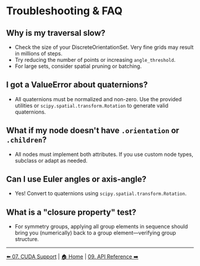 # Troubleshooting & FAQ

## Why is my traversal slow?
- Check the size of your DiscreteOrientationSet. Very fine grids may result in millions of steps.
- Try reducing the number of points or increasing `angle_threshold`.
- For large sets, consider spatial pruning or batching.

## I got a ValueError about quaternions?
- All quaternions must be normalized and non-zero. Use the provided utilities or `scipy.spatial.transform.Rotation` to generate valid quaternions.

## What if my node doesn't have `.orientation` or `.children`?
- All nodes must implement both attributes. If you use custom node types, subclass or adapt as needed.

## Can I use Euler angles or axis-angle?
- Yes! Convert to quaternions using `scipy.spatial.transform.Rotation`.

## What is a "closure property" test?
- For symmetry groups, applying all group elements in sequence should bring you (numerically) back to a group element—verifying group structure.

---
[⬅️ 07. CUDA Support](07-cuda-support.md) | [🏠 Home](index.md) | [09. API Reference ➡️](09-api-reference.md)
